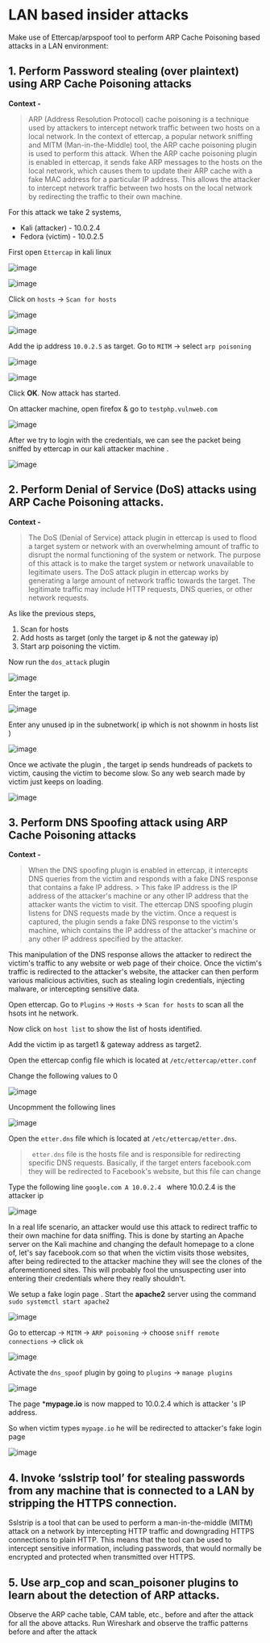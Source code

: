 # LAN based insider attacks


Make use of Ettercap/arpspoof tool to perform ARP Cache Poisoning based attacks in a LAN
environment:

## 1. Perform Password stealing (over plaintext) using ARP Cache Poisoning attacks

**Context -**

> ARP (Address Resolution Protocol) cache poisoning is a technique used by attackers to intercept network traffic between two hosts on a local network. In the context
> of ettercap, a popular network sniffing and MITM (Man-in-the-Middle) tool, the ARP cache poisoning plugin is used to perform this attack.
> When the ARP cache poisoning plugin is enabled in ettercap, it sends fake ARP messages to the hosts on the local network, which causes them to update their ARP cache
> with a fake MAC address for a particular IP address. This allows the attacker to intercept network traffic between two hosts on the local network by redirecting the
> traffic to their own machine.

For this attack we take 2 systems, 

- Kali (attacker) - 10.0.2.4
- Fedora (victim) - 10.0.2.5

First open `Ettercap` in kali linux

![image](https://user-images.githubusercontent.com/67383098/227707390-3f713cac-ab0d-49cf-b7ff-e9a0eb6071e1.png)

![image](https://user-images.githubusercontent.com/67383098/227707494-dee50bd4-2060-4b37-bc30-cacd7f567ba4.png)

Click on `hosts` -> `Scan for hosts`

![image](https://user-images.githubusercontent.com/67383098/227707588-259bf7ee-4b21-496f-acd7-bf9524a4b214.png)


![image](https://user-images.githubusercontent.com/67383098/227707616-48f7c6ec-6878-4e60-9140-05e3200411e5.png)

Add the ip address `10.0.2.5` as target.
Go to `MITM` -> select `arp poisoning`

![image](https://user-images.githubusercontent.com/67383098/227707736-b39fa6b7-5042-4297-8b85-0929575b5b16.png)

![image](https://user-images.githubusercontent.com/67383098/227707796-8adc7383-2049-4771-afdc-91a11afa2c4f.png)

Click **OK**. Now attack has started.

On attacker machine, open firefox & go to `testphp.vulnweb.com`

![image](https://user-images.githubusercontent.com/67383098/227707932-689b2035-4be9-4364-ace1-30abbe179712.png)

After we try to login with the credentials, we can see the packet being sniffed by ettercap in our kali attacker machine .

![image](https://user-images.githubusercontent.com/67383098/227708010-ebe6e2e4-8b17-4e59-acb5-67eb593e0326.png)




## 2. Perform Denial of Service (DoS) attacks using ARP Cache Poisoning attacks.

**Context -**

>  The DoS (Denial of Service) attack plugin in ettercap is used to flood a target system or network with an overwhelming amount of traffic to disrupt the normal
>  functioning of the system or network. The purpose of this attack is to make the target system or network unavailable to legitimate users.
>  The DoS attack plugin in ettercap works by generating a large amount of network traffic towards the target.
>  The legitimate traffic may include HTTP requests, DNS queries, or other network requests.

As like the previous steps, 

1. Scan for hosts
2. Add hosts as target (only the target ip & not the gateway ip)
3. Start arp poisoning the victim.

Now run the `dos_attack` plugin

![image](https://user-images.githubusercontent.com/67383098/227785280-253d3dad-7a57-4d1a-8713-fe4ddcfc53d6.png)

Enter the target ip.

![image](https://user-images.githubusercontent.com/67383098/227785325-9843ea75-cc93-4054-9a1b-d91a5c09750f.png)

Enter any unused ip in the subnetwork( ip which is not shownm in hosts list )

![image](https://user-images.githubusercontent.com/67383098/227786174-a01be130-3eaa-4f82-8c9e-7c9421d4f172.png)

Once we activate the plugin , the target ip sends hundreads of packets to victim, causing the victim to become slow. So any web search made by victim just keeps on loading.

![image](https://user-images.githubusercontent.com/67383098/227787244-41cda2ff-d2ee-475a-a283-8eda5bee6dc8.png)

## 3. Perform DNS Spoofing attack using ARP Cache Poisoning attacks

**Context -**

> When the DNS spoofing plugin is enabled in ettercap, it intercepts DNS queries from the victim and responds with a fake DNS response that contains a fake IP address. > This fake IP address is the IP address of the attacker's machine or any other IP address that the attacker wants the victim to visit.
> The ettercap DNS spoofing plugin listens for DNS requests made by the victim. Once a request is captured, the plugin sends a fake DNS response to the victim's
> machine, which contains the IP address of the attacker's machine or any other IP address specified by the attacker.

This manipulation of the DNS response allows the attacker to redirect the victim's traffic to any website or web page of their choice. Once the victim's traffic is redirected to the attacker's website, the attacker can then perform various malicious activities, such as stealing login credentials, injecting malware, or intercepting sensitive data.

Open ettercap. Go to `Plugins` -> `Hosts` -> `Scan for hosts` to scan all the hsots int he network.

Now click on `host list` to show the list of hosts identified.

Add the victim ip as target1 & gateway address as target2.

Open the ettercap config file which is located at `/etc/ettercap/etter.conf`

Change the following values to 0

![image](https://user-images.githubusercontent.com/67383098/227730162-ed9b4e48-e3ae-4e3a-89e8-efb694dc4f38.png)

Uncopmment the following lines

![image](https://user-images.githubusercontent.com/67383098/227730257-d4e9ca6e-cf51-4113-9423-d7ba513091b5.png)


Open the `etter.dns` file which is located at `/etc/ettercap/etter.dns`.

>` etter.dns` file is the hosts file and is responsible for redirecting specific DNS requests. Basically, if the target enters facebook.com they will be redirected to 
> Facebook's website, but this file can change

Type the following line  `google.com A 10.0.2.4 ` where 10.0.2.4 is the attacker ip

![image](https://user-images.githubusercontent.com/67383098/227732838-8729c151-af9d-4692-a8ea-03ab2db9fc63.png)

In a real life scenario, an attacker would use this attack to redirect traffic to their own machine for data sniffing. This is done by starting an Apache server on the Kali machine and changing the default homepage to a clone of, let's say facebook.com  so that when the victim visits those websites, after being redirected to the attacker machine they will see the clones of the aforementioned sites. This will probably fool the unsuspecting user into entering their credentials where they really shouldn't.


We setup a fake login page . Start the **apache2** server using the command `sudo systemctl start apache2`

![image](https://user-images.githubusercontent.com/67383098/227728008-785f27a3-e5f3-438f-830d-ec8e761bea37.png)

Go to ettercap -> `MITM` -> `ARP poisoning` -> choose `sniff remote connections` -> click `ok`

![image](https://user-images.githubusercontent.com/67383098/227728129-c06a3d1e-ef8e-4e8d-bb12-eaa9eb31b44b.png)

Activate the `dns_spoof` plugin by going to `plugins` -> `manage plugins` 

![image](https://user-images.githubusercontent.com/67383098/227732624-2399d27a-a0fa-4d73-bfb1-f60892df61d1.png)

The page ***mypage.io** is now mapped to 10.0.2.4 which is attacker 's IP address. 

So when victim types `mypage.io` he will be redirected to attacker's fake login page

![image](https://user-images.githubusercontent.com/67383098/227730302-1ed994d3-0ef7-4acf-8b12-40974b0892a6.png)





## 4. Invoke ‘sslstrip tool’ for stealing passwords from any machine that is connected to a LAN by stripping the HTTPS connection.

Sslstrip is a tool that can be used to perform a man-in-the-middle (MITM) attack on a network by intercepting HTTP traffic and downgrading HTTPS connections to plain HTTP. This means that the tool can be used to intercept sensitive information, including passwords, that would normally be encrypted and protected when transmitted over HTTPS.

## 5. Use arp_cop and scan_poisoner plugins to learn about the detection of ARP attacks.


Observe the ARP cache table, CAM table, etc., before and after the attack for all the above attacks. Run
Wireshark and observe the traffic patterns before and after the attack
